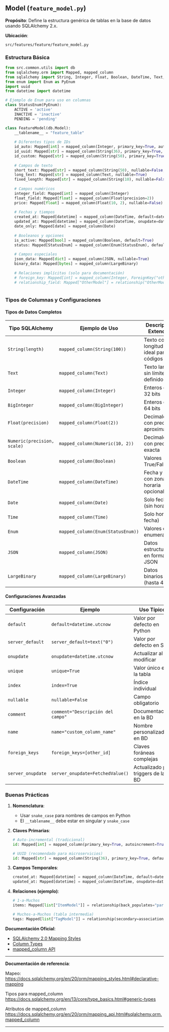 ## Model (`feature_model.py`)
**Propósito**: Define la estructura genérica de tablas en la base de datos usando SQLAlchemy 2.x.

**Ubicación**:  
```
src/features/feature/feature_model.py
```

### Estructura Básica
```python
from src.common.utils import db
from sqlalchemy.orm import Mapped, mapped_column
from sqlalchemy import String, Integer, Float, Boolean, DateTime, Text, Enum, JSON
from enum import Enum as PyEnum
import uuid
from datetime import datetime

# Ejemplo de Enum para uso en columnas
class StatusEnum(PyEnum):
    ACTIVE = 'active'
    INACTIVE = 'inactive'
    PENDING = 'pending'

class FeatureModel(db.Model):
    __tablename__ = "feature_table"
    
    # Diferentes tipos de IDs
    id_auto: Mapped[int] = mapped_column(Integer, primary_key=True, autoincrement=True)
    id_uuid: Mapped[str] = mapped_column(String(36), primary_key=True, default=lambda: str(uuid.uuid4()))
    id_custom: Mapped[str] = mapped_column(String(50), primary_key=True, unique=True)
    
    # Campos de texto
    short_text: Mapped[str] = mapped_column(String(50), nullable=False, index=True)
    long_text: Mapped[str] = mapped_column(Text, nullable=True)
    fixed_length: Mapped[str] = mapped_column(String(10), nullable=False)
    
    # Campos numéricos
    integer_field: Mapped[int] = mapped_column(Integer)
    float_field: Mapped[float] = mapped_column(Float(precision=2))
    price: Mapped[float] = mapped_column(Float(10, 2), nullable=False)
    
    # Fechas y tiempos
    created_at: Mapped[datetime] = mapped_column(DateTime, default=datetime.utcnow)
    updated_at: Mapped[datetime] = mapped_column(DateTime, onupdate=datetime.utcnow, nullable=True)
    date_only: Mapped[date] = mapped_column(Date)
    
    # Booleanos y opciones
    is_active: Mapped[bool] = mapped_column(Boolean, default=True)
    status: Mapped[StatusEnum] = mapped_column(Enum(StatusEnum), default=StatusEnum.PENDING)
    
    # Campos especiales
    json_data: Mapped[dict] = mapped_column(JSON, nullable=True)
    binary_data: Mapped[bytes] = mapped_column(LargeBinary)
    
    # Relaciones implícitas (solo para documentación)
    # foreign_key: Mapped[int] = mapped_column(Integer, ForeignKey("other_table.id"))
    # relationship_field: Mapped["OtherModel"] = relationship("OtherModel", back_populates="generic_models")
    

```

### Tipos de Columnas y Configuraciones

#### Tipos de Datos Completos

| Tipo SQLAlchemy             | Ejemplo de Uso                    | Descripción Extendida                       |
| --------------------------- | --------------------------------- | ------------------------------------------- |
| `String(length)`            | `mapped_column(String(100))`      | Texto con longitud fija, ideal para códigos |
| `Text`                      | `mapped_column(Text)`             | Texto largo sin límite definido             |
| `Integer`                   | `mapped_column(Integer)`          | Enteros de 32 bits                          |
| `BigInteger`                | `mapped_column(BigInteger)`       | Enteros de 64 bits                          |
| `Float(precision)`          | `mapped_column(Float(2))`         | Decimales con precisión aproximada          |
| `Numeric(precision, scale)` | `mapped_column(Numeric(10, 2))`   | Decimales con precisión exacta              |
| `Boolean`                   | `mapped_column(Boolean)`          | Valores True/False                          |
| `DateTime`                  | `mapped_column(DateTime)`         | Fecha y hora con zona horaria opcional      |
| `Date`                      | `mapped_column(Date)`             | Solo fecha (sin hora)                       |
| `Time`                      | `mapped_column(Time)`             | Solo hora (sin fecha)                       |
| `Enum`                      | `mapped_column(Enum(StatusEnum))` | Valores de enumeración                      |
| `JSON`                      | `mapped_column(JSON)`             | Datos estructurados en formato JSON         |
| `LargeBinary`               | `mapped_column(LargeBinary)`      | Datos binarios (hasta 4GB)                  |


#### Configuraciones Avanzadas

| Configuración                          | Ejemplo                                      | Uso Típico                              |
|----------------------------------------|----------------------------------------------|----------------------------------------|
| `default`                              | `default=datetime.utcnow`                    | Valor por defecto en Python            |
| `server_default`                       | `server_default=text("0")`                   | Valor por defecto en SQL               |
| `onupdate`                             | `onupdate=datetime.utcnow`                   | Actualizar al modificar                |
| `unique`                               | `unique=True`                                | Valor único en la tabla                |
| `index`                                | `index=True`                                 | Índice individual                      |
| `nullable`                             | `nullable=False`                             | Campo obligatorio                      |
| `comment`                              | `comment="Descripción del campo"`            | Documentación en la BD                 |
| `name`                                 | `name="custom_column_name"`                  | Nombre personalizado en BD             |
| `foreign_keys`                         | `foreign_keys=[other_id]`                    | Claves foráneas complejas              |
| `server_onupdate`                      | `server_onupdate=FetchedValue()`             | Actualizado por triggers de la BD      |

### Buenas Prácticas

1. **Nomenclatura**:
   - Usar `snake_case` para nombres de campos en Python
   - El `__tablename__` debe estar en singular y `snake_case`

2. **Claves Primarias**:
   ```python
   # Auto-incremental (tradicional)
   id: Mapped[int] = mapped_column(primary_key=True, autoincrement=True)
   
   # UUID (recomendado para microservicios)
   id: Mapped[str] = mapped_column(String(36), primary_key=True, default=lambda: str(uuid.uuid4()))
   ```

3. **Campos Temporales**:
   ```python
   created_at: Mapped[datetime] = mapped_column(DateTime, default=datetime.utcnow)
   updated_at: Mapped[datetime] = mapped_column(DateTime, onupdate=datetime.utcnow)
   ```


4. **Relaciones (ejemplo)**:
   ```python
   # 1-a-Muchos
   items: Mapped[list["ItemModel"]] = relationship(back_populates="parent")
   
   # Muchos-a-Muchos (tabla intermedia)
   tags: Mapped[list["TagModel"]] = relationship(secondary=association_table)
   ```

**Documentación Oficial**:
- [SQLAlchemy 2.0 Mapping Styles](https://docs.sqlalchemy.org/en/20/orm/mapping_styles.html)
- [Column Types](https://docs.sqlalchemy.org/en/20/core/type_basics.html)
- [mapped_column API](https://docs.sqlalchemy.org/en/20/orm/mapping_api.html#sqlalchemy.orm.mapped_column)

---

**Documentación de referencia**:

Mapeo: https://docs.sqlalchemy.org/en/20/orm/mapping_styles.html#declarative-mapping

Tipos para mapped_column https://docs.sqlalchemy.org/en/13/core/type_basics.html#generic-types

Atributos de mapped_column https://docs.sqlalchemy.org/en/20/orm/mapping_api.html#sqlalchemy.orm.mapped_column



---

